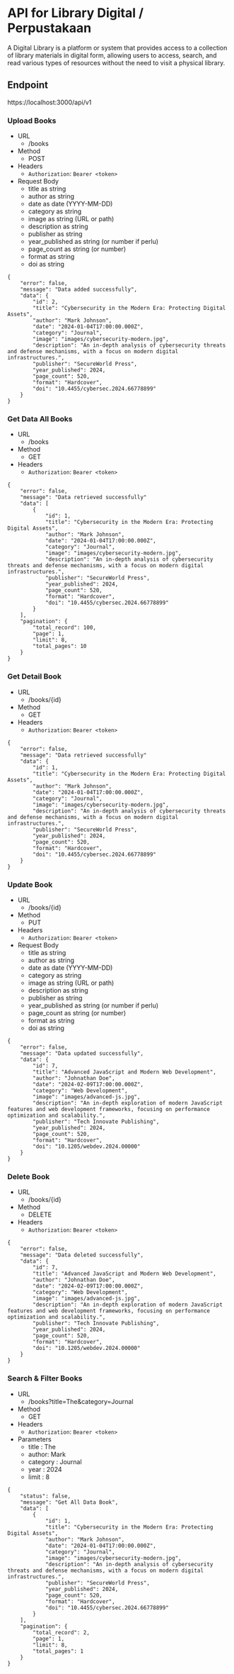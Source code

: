# API for Library Digital / Perpustakaan
A Digital Library is a platform or system that provides access to a collection of library materials in digital form, allowing users to access, search, and read various types of resources without the need to visit a physical library.

## Endpoint
https://localhost:3000/api/v1

### Upload Books
- URL
    - /books
- Method
    - POST
- Headers
    - `Authorization`: `Bearer <token>`
- Request Body
    - title as string
    - author as string
    - date as date (YYYY-MM-DD)
    - category as string
    - image as string (URL or path)
    - description as string
    - publisher as string
    - year_published as string (or number if perlu)
    - page_count as string (or number)
    - format as string
    - doi as string
```Response
{
    "error": false,
    "message": "Data added successfully",
    "data": {
        "id": 2,
        "title": "Cybersecurity in the Modern Era: Protecting Digital Assets",
        "author": "Mark Johnson",
        "date": "2024-01-04T17:00:00.000Z",
        "category": "Journal",
        "image": "images/cybersecurity-modern.jpg",
        "description": "An in-depth analysis of cybersecurity threats and defense mechanisms, with a focus on modern digital infrastructures.",
        "publisher": "SecureWorld Press",
        "year_published": 2024,
        "page_count": 520,
        "format": "Hardcover",
        "doi": "10.4455/cybersec.2024.66778899"
    }
}
```

### Get Data All Books
- URL
    - /books
- Method
    - GET
- Headers
    - `Authorization`: `Bearer <token>`
```Response
{
    "error": false,
    "message": "Data retrieved successfully"
    "data": [
        {
            "id": 1,
            "title": "Cybersecurity in the Modern Era: Protecting Digital Assets",
            "author": "Mark Johnson",
            "date": "2024-01-04T17:00:00.000Z",
            "category": "Journal",
            "image": "images/cybersecurity-modern.jpg",
            "description": "An in-depth analysis of cybersecurity threats and defense mechanisms, with a focus on modern digital infrastructures.",
            "publisher": "SecureWorld Press",
            "year_published": 2024,
            "page_count": 520,
            "format": "Hardcover",
            "doi": "10.4455/cybersec.2024.66778899"
        }
    ],
    "pagination": {
        "total_record": 100,
        "page": 1,
        "limit": 8,
        "total_pages": 10
    }
}
```

### Get Detail Book
- URL
    - /books/{id}
- Method
    - GET
- Headers
    - `Authorization`: `Bearer <token>`
```Response
{
    "error": false,
    "message": "Data retrieved successfully"
    "data": {
        "id": 1,
        "title": "Cybersecurity in the Modern Era: Protecting Digital Assets",
        "author": "Mark Johnson",
        "date": "2024-01-04T17:00:00.000Z",
        "category": "Journal",
        "image": "images/cybersecurity-modern.jpg",
        "description": "An in-depth analysis of cybersecurity threats and defense mechanisms, with a focus on modern digital infrastructures.",
        "publisher": "SecureWorld Press",
        "year_published": 2024,
        "page_count": 520,
        "format": "Hardcover",
        "doi": "10.4455/cybersec.2024.66778899"
    }
}
```

### Update Book
- URL
    - /books/{id}
- Method
    - PUT
- Headers
    - `Authorization`: `Bearer <token>`
- Request Body
    - title as string
    - author as string
    - date as date (YYYY-MM-DD)
    - category as string
    - image as string (URL or path)
    - description as string
    - publisher as string
    - year_published as string (or number if perlu)
    - page_count as string (or number)
    - format as string
    - doi as string
```Response
{
    "error": false,
    "message": "Data updated successfully",
    "data": {
        "id": 7,
        "title": "Advanced JavaScript and Modern Web Development",
        "author": "Johnathan Doe",
        "date": "2024-02-09T17:00:00.000Z",
        "category": "Web Development",
        "image": "images/advanced-js.jpg",
        "description": "An in-depth exploration of modern JavaScript features and web development frameworks, focusing on performance optimization and scalability.",
        "publisher": "Tech Innovate Publishing",
        "year_published": 2024,
        "page_count": 520,
        "format": "Hardcover",
        "doi": "10.1205/webdev.2024.00000"
    }
}
```

### Delete Book
- URL
    - /books/{id}
- Method
    - DELETE
- Headers
    - `Authorization`: `Bearer <token>`
```Response
{
    "error": false,
    "message": "Data deleted successfully",
    "data": {
        "id": 7,
        "title": "Advanced JavaScript and Modern Web Development",
        "author": "Johnathan Doe",
        "date": "2024-02-09T17:00:00.000Z",
        "category": "Web Development",
        "image": "images/advanced-js.jpg",
        "description": "An in-depth exploration of modern JavaScript features and web development frameworks, focusing on performance optimization and scalability.",
        "publisher": "Tech Innovate Publishing",
        "year_published": 2024,
        "page_count": 520,
        "format": "Hardcover",
        "doi": "10.1205/webdev.2024.00000"
    }
}
```

### Search & Filter Books
- URL
    - /books?title=The&category=Journal
- Method
    - GET
- Headers
    - `Authorization`: `Bearer <token>`
- Parameters
    - title : The
    - author: Mark
    - category : Journal
    - year : 2024
    - limit : 8
```Response
{
    "status": false,
    "message": "Get All Data Book",
    "data": [
        {
            "id": 1,
            "title": "Cybersecurity in the Modern Era: Protecting Digital Assets",
            "author": "Mark Johnson",
            "date": "2024-01-04T17:00:00.000Z",
            "category": "Journal",
            "image": "images/cybersecurity-modern.jpg",
            "description": "An in-depth analysis of cybersecurity threats and defense mechanisms, with a focus on modern digital infrastructures.",
            "publisher": "SecureWorld Press",
            "year_published": 2024,
            "page_count": 520,
            "format": "Hardcover",
            "doi": "10.4455/cybersec.2024.66778899"
        }
    ],
    "pagination": {
        "total_record": 2,
        "page": 1,
        "limit": 8,
        "total_pages": 1
    }
}
```